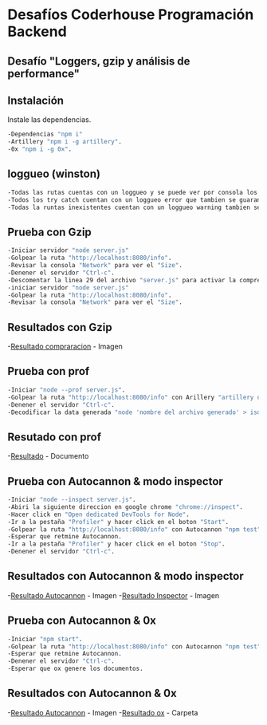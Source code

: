 # Desafíos Coderhouse Programación Backend
## Desafío "Loggers, gzip y análisis de performance" 
## Instalación

Instale las dependencias.
```sh
-Dependencias "npm i"
-Artillery "npm i -g artillery".
-0x "npm i -g 0x".
```

## loggueo (winston)
```sh
-Todas las rutas cuentas con un loggueo y se puede ver por consola los golpres a las rutas.
-Todos los try catch cuentan con un loggueo error que tambien se guaran en el archivo error.log
-Todas la runtas inexistentes cuentan con un loggueo warning tambien se guaran en el archivo warn.log
```

## Prueba con Gzip
```sh
-Iniciar servidor "node server.js"
-Golpear la ruta "http://localhost:8080/info".
-Revisar la consola "Network" para ver el "Size".
-Denener el servidor "Ctrl-c".
-Descomentar la linea 29 del archivo "server.js" para activar la compresion.
-iniciar servidor "node server.js"
-Golpear la ruta "http://localhost:8080/info".
-Revisar la consola "Network" para ver el "Size".
```
## Resultados con Gzip
-[Resultado compraracion](https://github.com/nzgama/DesafiosCoderProgramacinBackend/blob/LoggersGzipAn%C3%A1lisisPerformance/gzipImg.png) - Imagen

## Prueba con prof
```sh
-Iniciar "node --prof server.js".
-Golpear la ruta "http://localhost:8080/info" con Arillery "artillery quick --count 50 -n 20 http://localhost:8081/info > result_fork.txt".
-Denener el servidor "Ctrl-c".
-Decodificar la data generada "node 'nombre del archivo generado' > isolate-result.txt".
```
## Resutado con prof
-[Resultado](https://github.com/nzgama/DesafiosCoderProgramacinBackend/blob/LoggersGzipAn%C3%A1lisisPerformance/isolate-result.txt) - Documento

## Prueba con Autocannon & modo inspector
```sh
-Iniciar "node --inspect server.js".
-Abiri la siguiente direccion en google chrome "chrome://inspect".
-Hacer click en "Open dedicated DevTools for Node".
-Ir a la pestaña "Profiler" y hacer click en el boton "Start".
-Golpear la ruta "http://localhost:8080/info" con Autocannon "npm test" (en una nueva consola).
-Esperar que retmine Autocannon.
-Ir a la pestaña "Profiler" y hacer click en el boton "Stop".
-Denener el servidor "Ctrl-c".
```
## Resultados con Autocannon & modo inspector
-[Resultado Autocannon](https://github.com/nzgama/DesafiosCoderProgramacinBackend/blob/LoggersGzipAn%C3%A1lisisPerformance/Autocannon.png) - Imagen
-[Resultado Inspector](https://github.com/nzgama/DesafiosCoderProgramacinBackend/blob/LoggersGzipAn%C3%A1lisisPerformance/inspector.png) - Imagen

## Prueba con Autocannon & 0x
```sh
-Iniciar "npm start".
-Golpear la ruta "http://localhost:8080/info" con Autocannon "npm test" (en una nueva consola).
-Esperar que retmine Autocannon.
-Denener el servidor "Ctrl-c".
-Esperar que ox genere los documentos.
```
## Resultados con Autocannon & 0x
-[Resultado Autocannon](https://github.com/nzgama/DesafiosCoderProgramacinBackend/blob/LoggersGzipAn%C3%A1lisisPerformance/Autocannon2.png) - Imagen
-[Resultado ox](https://github.com/nzgama/DesafiosCoderProgramacinBackend/blob/LoggersGzipAn%C3%A1lisisPerformance/prueba0x) - Carpeta

